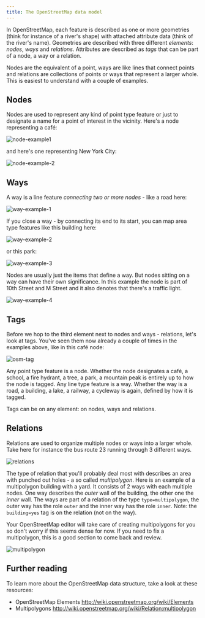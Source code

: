 ```yaml
---
title: The OpenStreetMap data model
---
```


In OpenStreetMap, each feature is described as one or more geometries (think for instance of a river's shape) with attached attribute data (think of the river's name). Geometries are described with three different *elements*: *nodes*, *ways* and *relations*. Attributes are described as *tags* that can be part of a node, a way or a relation.

Nodes are the equivalent of a point, ways are like lines that connect points and relations are collections of points or ways that represent a larger whole. This is easiest to understand with a couple of examples.

## Nodes

Nodes are used to represent any kind of point type feature or just to designate a name for a point of interest in the vicinity. Here's a node representing a café:

![node-example1]({{site.baseurl}}/images/node-example1.png)

and here's one representing New York City:

![node-example-2]({{site.baseurl}}/images/node-example-2.png)

## Ways

A way is a line feature *connecting two or more nodes* - like a road here:

![way-example-1]({{site.baseurl}}/images/way-example-1.png)

If you close a way - by connecting its end to its start, you can map area type features like this building here:

![way-example-2]({{site.baseurl}}/images/way-example-2.png)

or this park:

![way-example-3]({{site.baseurl}}/images/way-example-3.png)

Nodes are usually just the items that define a way. But nodes sitting on a way can have their own significance. In this example the node is part of 10th Street and M Street and it also denotes that there's a traffic light.

![way-example-4]({{site.baseurl}}/images/way-example-4.gif)

## Tags

Before we hop to the third element next to nodes and ways - relations, let's look at tags. You've seen them now already a couple of times in the examples above, like in this café node:

![osm-tag]({{site.baseurl}}/images/osm-tag.png)

Any point type feature is a node. Whether the node designates a café, a school, a fire hydrant, a tree, a park, a mountain peak is entirely up to how the node is tagged. Any line type feature is a way. Whether the way is a road, a building, a lake, a railway, a cycleway is again, defined by how it is tagged.

Tags can be on any element: on nodes, ways and relations.

## Relations

Relations are used to organize multiple nodes or ways into a larger whole. Take here for instance the bus route 23 running through 3 different ways.

![relations]({{site.baseurl}}/images/relations.gif)

The type of relation that you'll probably deal most with describes an area with punched out holes - a so called *multipolygon*.  Here is an example of a multipolygon building with a yard. It consists of 2 ways with each multiple nodes. One way describes the *outer* wall of the building, the other one the *inner* wall. The ways are part of a relation of the type `type=multipolygon`, the outer way has the role `outer` and the inner way has the role `inner`. Note: the `building=yes` tag is on the relation (not on the way).

Your OpenStreetMap editor will take care of creating multipolygons for you so don't worry if this seems dense for now. If you need to fix a multipolygon, this is a good section to come back and review.

![multipolygon]({{site.baseurl}}/images/multipolygon.gif)

## Further reading

To learn more about the OpenStreetMap data structure, take a look at these resources:

-   OpenStreetMap Elements <http://wiki.openstreetmap.org/wiki/Elements>
-   Multipolygons <http://wiki.openstreetmap.org/wiki/Relation:multipolygon>
